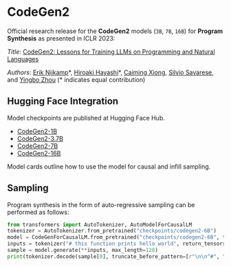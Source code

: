 # CodeGen2

Official research release for the **CodeGen2** models (`3B`, `7B`, `16B`) for **Program Synthesis** as presented in ICLR 2023:

*Title*: [CodeGen2: Lessons for Training LLMs on Programming and Natural Languages](https://arxiv.org/abs/TBD)

*Authors*: [Erik Nijkamp](https://enijkamp.github.io/)\*, [Hiroaki Hayashi](https://hiroakih.me/)\*, [Caiming Xiong](https://scholar.google.com/citations?user=vaSdahkAAAAJ&hl=en), [Silvio Savarese](https://scholar.google.com/citations?user=ImpbxLsAAAAJ&hl=en), and [Yingbo Zhou](https://scholar.google.com/citations?user=H_6RQ7oAAAAJ&hl=en) (* indicates equal contribution)

## Hugging Face Integration

Model checkpoints are published at Hugging Face Hub.

* [CodeGen2-1B](https://huggingface.co/Salesforce/codegen2-1B)
* [CodeGen2-3.7B](https://huggingface.co/Salesforce/codegen2-3.7B)
* [CodeGen2-7B](https://huggingface.co/Salesforce/codegen2-7B)
* [CodeGen2-16B](https://huggingface.co/Salesforce/codegen2-16B)

Model cards outline how to use the model for causal and infill sampling.

## Sampling

Program synthesis in the form of auto-regressive sampling can be performed as follows:

```python
from transformers import AutoTokenizer, AutoModelForCausalLM
tokenizer = AutoTokenizer.from_pretrained("checkpoints/codegen2-6B")
model = CodeGenForCausalLM.from_pretrained("checkpoints/codegen2-6B", torch_dtype=torch.float16, revision="sharded")
inputs = tokenizer("# this function prints hello world", return_tensors="pt")
sample = model.generate(**inputs, max_length=128)
print(tokenizer.decode(sample[0], truncate_before_pattern=[r"\n\n^#", "^'''", "\n\n\n"]))
```
